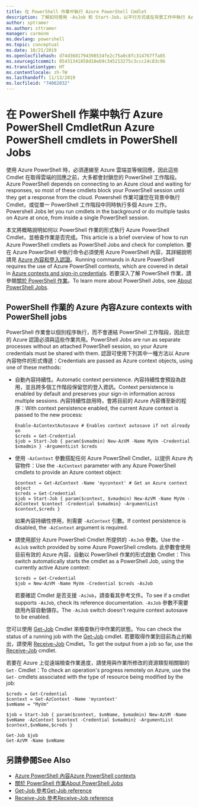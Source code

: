 ```yaml
---
title: 在 PowerShell 作業中執行 Azure PowerShell Cmdlet
description: 了解如何使用 -AsJob 和 Start-Job，以平行方式或在背景工作中執行 Azure PowerShell Cmdlet。
author: sptramer
ms.author: sttramer
manager: carmonm
ms.devlang: powershell
ms.topic: conceptual
ms.date: 10/21/2019
ms.openlocfilehash: d74d3681794398534fe2c75a0c8fc314767ffa85
ms.sourcegitcommit: 05431341858d10eb9c345213275c3ccc24c83c9b
ms.translationtype: HT
ms.contentlocale: zh-TW
ms.lasthandoff: 11/13/2019
ms.locfileid: "74062032"
---
```

# <a name="run-azure-powershell-cmdlets-in-powershell-jobs"></a><span data-ttu-id="b35ec-103">在 PowerShell 作業中執行 Azure PowerShell Cmdlet</span><span class="sxs-lookup"><span data-stu-id="b35ec-103">Run Azure PowerShell cmdlets in PowerShell Jobs</span></span>

<span data-ttu-id="b35ec-104">使用 Azure PowerShell 時，必須連線至 Azure 雲端並等候回應，因此這些 Cmdlet 在取得雲端的回應之前，大多都會封鎖您的 PowerShell 工作階段。</span><span class="sxs-lookup"><span data-stu-id="b35ec-104">Azure PowerShell depends on connecting to an Azure cloud and waiting for responses, so most of these cmdlets block your PowerShell session until they get a response from the cloud.</span></span>
<span data-ttu-id="b35ec-105">Powershell 作業可讓您在背景中執行 Cmdlet，或從單一 PowerShell 工作階段中同時執行多個 Azure 工作。</span><span class="sxs-lookup"><span data-stu-id="b35ec-105">Powershell Jobs let you run cmdlets in the background or do multiple tasks on Azure at once, from inside a single PowerShell session.</span></span>

<span data-ttu-id="b35ec-106">本文將概略說明如何以 PowerShell 作業的形式執行 Azure PowerShell Cmdlet，並檢查作業是否完成。</span><span class="sxs-lookup"><span data-stu-id="b35ec-106">This article is a brief overview of how to run Azure PowerShell cmdlets as PowerShell Jobs and check for completion.</span></span> <span data-ttu-id="b35ec-107">要在 Azure PowerShell 中執行命令必須使用 Azure PowerShell 內容，其詳細說明請見 [Azure 內容和登入認證](context-persistence.md)。</span><span class="sxs-lookup"><span data-stu-id="b35ec-107">Running commands in Azure PowerShell requires the use of Azure PowerShell contexts, which are covered in detail in [Azure contexts and sign-in credentials](context-persistence.md).</span></span>
<span data-ttu-id="b35ec-108">若要深入了解 PowerShell 作業，請參閱[關於 PowerShell 作業](/powershell/module/microsoft.powershell.core/about/about_jobs)。</span><span class="sxs-lookup"><span data-stu-id="b35ec-108">To learn more about PowerShell Jobs, see [About PowerShell Jobs](/powershell/module/microsoft.powershell.core/about/about_jobs).</span></span>

## <a name="azure-contexts-with-powershell-jobs"></a><span data-ttu-id="b35ec-109">PowerShell 作業的 Azure 內容</span><span class="sxs-lookup"><span data-stu-id="b35ec-109">Azure contexts with PowerShell jobs</span></span>

<span data-ttu-id="b35ec-110">PowerShell 作業會以個別程序執行，而不會連結 PowerShell 工作階段，因此您的 Azure 認證必須與這些作業共用。</span><span class="sxs-lookup"><span data-stu-id="b35ec-110">PowerShell Jobs are run as separate processes without an attached PowerShell session, so your Azure credentials must be shared with them.</span></span> <span data-ttu-id="b35ec-111">認證可使用下列其中一種方法以 Azure 內容物件的形式傳遞：</span><span class="sxs-lookup"><span data-stu-id="b35ec-111">Credentials are passed as Azure context objects, using one of these methods:</span></span>

* <span data-ttu-id="b35ec-112">自動內容持續性。</span><span class="sxs-lookup"><span data-stu-id="b35ec-112">Automatic context persistence.</span></span> <span data-ttu-id="b35ec-113">內容持續性會預設為啟用，並且跨多個工作階段保留您的登入資訊。</span><span class="sxs-lookup"><span data-stu-id="b35ec-113">Context persistence is enabled by default and preserves your sign-in information across multiple sessions.</span></span> <span data-ttu-id="b35ec-114">內容持續性啟用時，會將目前的 Azure 內容傳至新的程序：</span><span class="sxs-lookup"><span data-stu-id="b35ec-114">With context persistence enabled, the current Azure context is passed to the new process:</span></span>

  ```azurepowershell-interactive
  Enable-AzContextAutosave # Enables context autosave if not already on
  $creds = Get-Credential
  $job = Start-Job { param($vmadmin) New-AzVM -Name MyVm -Credential $vmadmin } -ArgumentList $creds
  ```

* <span data-ttu-id="b35ec-115">使用 `-AzContext` 參數搭配任何 Azure PowerShell Cmdlet，以提供 Azure 內容物件：</span><span class="sxs-lookup"><span data-stu-id="b35ec-115">Use the `-AzContext` parameter with any Azure PowerShell cmdlets to provide an Azure context object:</span></span>

  ```azurepowershell-interactive
  $context = Get-AzContext -Name 'mycontext' # Get an Azure context object
  $creds = Get-Credential
  $job = Start-Job { param($context, $vmadmin) New-AzVM -Name MyVm -AzContext $context -Credential $vmadmin} -ArgumentList $context,$creds }
  ```

  <span data-ttu-id="b35ec-116">如果內容持續性停用，則需要 `-AzContext` 引數。</span><span class="sxs-lookup"><span data-stu-id="b35ec-116">If context persistence is disabled, the `-AzContext` argument is required.</span></span>

* <span data-ttu-id="b35ec-117">請使用部分 Azure PowerShell Cmdlet 所提供的 `-AsJob` 參數。</span><span class="sxs-lookup"><span data-stu-id="b35ec-117">Use the `-AsJob` switch provided by some Azure PowerShell cmdlets.</span></span> <span data-ttu-id="b35ec-118">此參數會使用目前有效的 Azure 內容，自動以 PowerShell 作業的形式啟動 Cmdlet：</span><span class="sxs-lookup"><span data-stu-id="b35ec-118">This switch automatically starts the cmdlet as a PowerShell Job, using the currently active Azure context:</span></span>

  ```azurepowershell-interactive
  $creds = Get-Credential
  $job = New-AzVM -Name MyVm -Credential $creds -AsJob
  ```

  <span data-ttu-id="b35ec-119">若要確認 Cmdlet 是否支援 `-AsJob`，請查看其參考文件。</span><span class="sxs-lookup"><span data-stu-id="b35ec-119">To see if a cmdlet supports `-AsJob`, check its reference documentation.</span></span> <span data-ttu-id="b35ec-120">`-AsJob` 參數不需要啟用內容自動儲存。</span><span class="sxs-lookup"><span data-stu-id="b35ec-120">The `-AsJob` switch doesn't require context autosave to be enabled.</span></span>

<span data-ttu-id="b35ec-121">您可以使用 [Get-Job](/powershell/module/microsoft.powershell.core/get-job) Cmdlet 來檢查執行中作業的狀態。</span><span class="sxs-lookup"><span data-stu-id="b35ec-121">You can check the status of a running job with the [Get-Job](/powershell/module/microsoft.powershell.core/get-job) cmdlet.</span></span> <span data-ttu-id="b35ec-122">若要取得作業到目前為止的輸出，請使用 [Receive-Job](/powershell/module/microsoft.powershell.core/receive-job) Cmdlet。</span><span class="sxs-lookup"><span data-stu-id="b35ec-122">To get the output from a job so far, use the [Receive-Job](/powershell/module/microsoft.powershell.core/receive-job) cmdlet.</span></span>

<span data-ttu-id="b35ec-123">若要在 Azure 上從遠端檢查作業進度，請使用與作業所修改的資源類型相關聯的 `Get-` Cmdlet：</span><span class="sxs-lookup"><span data-stu-id="b35ec-123">To check an operation's progress remotely on Azure, use the `Get-` cmdlets associated with the type of resource being modified by the job:</span></span>

```azurepowershell-interactive
$creds = Get-Credential
$context = Get-AzContext -Name 'mycontext'
$vmName = "MyVm"

$job = Start-Job { param($context, $vmName, $vmadmin) New-AzVM -Name $vmName -AzContext $context -Credential $vmadmin} -ArgumentList $context,$vmName,$creds }

Get-Job $job
Get-AzVM -Name $vmName
```

## <a name="see-also"></a><span data-ttu-id="b35ec-124">另請參閱</span><span class="sxs-lookup"><span data-stu-id="b35ec-124">See Also</span></span>

* [<span data-ttu-id="b35ec-125">Azure PowerShell 內容</span><span class="sxs-lookup"><span data-stu-id="b35ec-125">Azure PowerShell contexts</span></span>](context-persistence.md)
* [<span data-ttu-id="b35ec-126">關於 PowerShell 作業</span><span class="sxs-lookup"><span data-stu-id="b35ec-126">About PowerShell Jobs</span></span>](/powershell/module/microsoft.powershell.core/about/about_jobs)
* [<span data-ttu-id="b35ec-127">Get-Job 參考</span><span class="sxs-lookup"><span data-stu-id="b35ec-127">Get-Job reference</span></span>](/powershell/module/microsoft.powershell.core/get-job)
* [<span data-ttu-id="b35ec-128">Receive-Job 參考</span><span class="sxs-lookup"><span data-stu-id="b35ec-128">Receive-Job reference</span></span>](/powershell/module/microsoft.powershell.core/receive-job)
